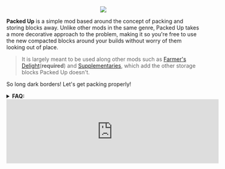 <div align="center"><img src="https://img.itch.zone/aW1nLzIyODEzNDc2LnBuZw==/original/h%2BbqLE.png" /></div>


**Packed Up** is a simple mod based around the concept of packing and storing blocks away. Unlike other mods in the same genre, Packed Up takes a more decorative approach to the problem, making it so you're free to use the new compacted blocks around your builds without worry of them looking out of place.

>  It is largely meant to be used along other mods such as [Farmer's Delight](https://modrinth.com/mod/farmers-delight)(**required**) and [Supplementaries](https://modrinth.com/mod/supplementaries), which add the other storage blocks Packed Up doesn't.

So long dark borders! Let's get packing properly!

<details>
  <summary><b>FAQ:</b></summary>

**Q: Where should I leave suggestions or feedback?**

A: I would love to hear any suggestions or feedback you have! I only ask that you leave it as a new issue here as it makes it easier for me to manage and track.

**Q: Can I use this in my modpack?**

A: Absolutely! I only ask that you give credit if you do. Other than that, feel free to include it and modify it however you see fit for your pack.

**Q: What version(s) will be supported?**

A: Only the latest major version will be supported. I may update older versions if there are any major bugs/oversights, but will not be backporting new features to them.
</details>

<iframe frameborder="0" src="https://itch.io/embed/3825363?bg_color=eed9b4&amp;fg_color=32343c&amp;link_color=f51711&amp;border_color=eed9b4" width="552" height="167"><a href="https://truesalt.itch.io/shifty">Shifty by TrueSalt</a></iframe>
